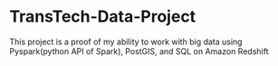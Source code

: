 # TransTech-Data-Project
This project is a proof of my ability to work with big data using Pyspark(python API of Spark), PostGIS, and SQL on Amazon Redshift
